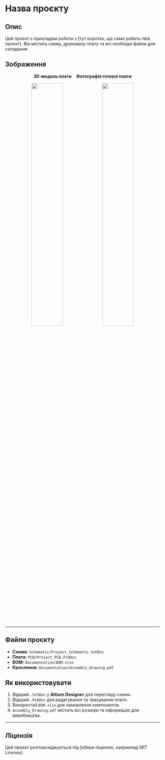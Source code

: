 # Назва проєкту

## Опис
Цей проєкт є прикладом роботи з [тут коротко, що саме робить твій проєкт]. Він містить схему, друковану плату та всі необхідні файли для складання.

## Зображення
<p align="center">
    <b>3D-модель плати</b>&nbsp;&nbsp;&nbsp;&nbsp;<b>Фотографія готової плати</b>
</p>
<p align="center">
    <img src="https://github.com/user-attachments/assets/50719c39-d52b-4cf7-b067-b02122c8c213" width="45%">
    <img src="https://github.com/user-attachments/assets/22568f50-113d-48f9-a8e6-9f16bac42b74" width="45%">
</p>

---

## Файли проєкту
- **Схема:** `Schematic/Project_Schematic.SchDoc`
- **Плата:** `PCB/Project_PCB.PcbDoc`
- **BOM:** `Documentation/BOM.xlsx`
- **Креслення:** `Documentation/Assembly_Drawing.pdf`

## Як використовувати
1. Відкрий `.SchDoc` у **Altium Designer** для перегляду схеми.
2. Відкрий `.PcbDoc` для редагування та трасування плати.
3. Використай `BOM.xlsx` для замовлення компонентів.
4. `Assembly_Drawing.pdf` містить всі розміри та інформацію для виробництва.

---

## Ліцензія
Цей проєкт розповсюджується під [обери ліцензію, наприклад MIT License].
